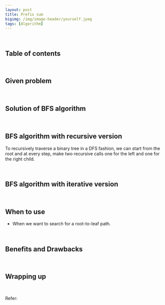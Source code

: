 ```yaml
---
layout: post
title: Prefix sum
bigimg: /img/image-header/yourself.jpeg
tags: [Algorithm]
---
```





<br>

## Table of contents





<br>

## Given problem






<br>

## Solution of BFS algorithm






<br>

## BFS algorithm with recursive version

To recursively traverse a binary tree in a DFS fashion, we can start from the root and at every step, make two recursive calls one for the left and one for the right child.




<br>

## BFS algorithm with iterative version




<br>

## When to use

- When we want to search for a root-to-leaf path.


<br>

## Benefits and Drawbacks




<br>

## Wrapping up




<br>

Refer:

